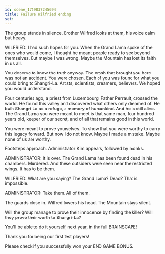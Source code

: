 ```yaml
---
id: scene_1759837245694
title: Failure Wilfried ending
set:
---
```


The group stands in silence.
Brother Wilfred looks at them, his voice calm but heavy.

WILFRIED: I had such hopes for you.
When the Grand Lama spoke of the ones who would come,
I thought he meant people ready to see beyond themselves.
But maybe I was wrong.
Maybe the Mountain has lost its faith in us all.

You deserve to know the truth anyway.
The crash that brought you here was not an accident.
You were chosen.
Each of you was found for what you could bring to Shangri-La.
Artists, scientists, dreamers, believers.
We hoped you would understand.

Four centuries ago, a priest from Luxembourg, Father Perrault, crossed the world.
He found this valley and discovered what others only dreamed of.
He built Shangri-La as a refuge, a memory of humankind.
And he is still alive.
The Grand Lama you were meant to meet is that same man,
four hundred years old, keeper of our secret,
and of all that remains good in this world.

You were meant to prove yourselves.
To show that you were worthy to carry this legacy forward.
But now I do not know.
Maybe I made a mistake.
Maybe none of us are worthy.

Footsteps approach.
Administrator Kim appears, followed by monks.

ADMINISTRATOR: It is over.
The Grand Lama has been found dead in his chambers. Murdered.
And these outsiders were seen near the restricted wings.
It has to be them.

WILFRIED: What are you saying? The Grand Lama? Dead? That is impossible.

ADMINISTRATOR: Take them. All of them.

The guards close in.
Wilfred lowers his head.
The Mountain stays silent.

Will the group manage to prove their innocence by finding the killer? Will they prove their worth to Shangri-La? 

You'll be able to do it yourself, next year, in the full BRAINSCAPE!

Thank you for being our first test players! 

Please check if you successfully won your END GAME BONUS. 

